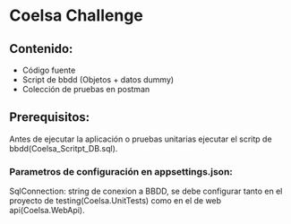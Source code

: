 # Coelsa Challenge

## Contenido:
- Código fuente
- Script de bbdd (Objetos + datos dummy)
- Colección de pruebas en postman

## Prerequisitos:
Antes de ejecutar la aplicación o pruebas unitarias ejecutar el scritp de bbdd(Coelsa_Scritpt_DB.sql).

### Parametros de configuración en appsettings.json:
SqlConnection: string de conexion a BBDD, se debe configurar tanto en el proyecto de testing(Coelsa.UnitTests) como en el de web api(Coelsa.WebApi).
